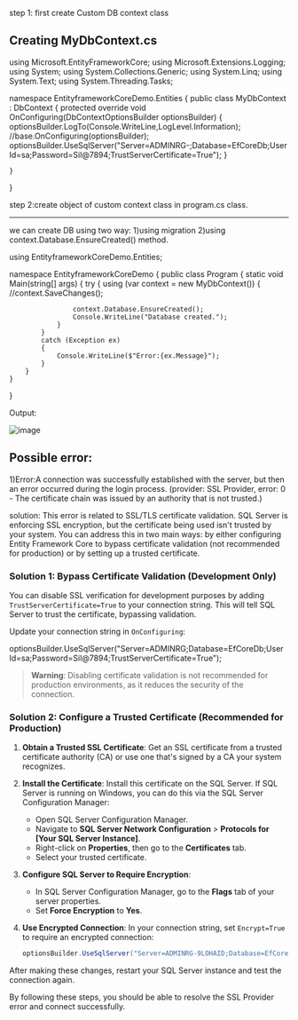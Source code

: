 step 1: first create Custom DB context class

Creating MyDbContext.cs
------------------------------------------
using Microsoft.EntityFrameworkCore;
using Microsoft.Extensions.Logging;
using System;
using System.Collections.Generic;
using System.Linq;
using System.Text;
using System.Threading.Tasks;

namespace EntityframeworkCoreDemo.Entities
{
    public class MyDbContext : DbContext
    {
        protected override void OnConfiguring(DbContextOptionsBuilder optionsBuilder)
        {
            optionsBuilder.LogTo(Console.WriteLine,LogLevel.Information);
            //base.OnConfiguring(optionsBuilder);
            optionsBuilder.UseSqlServer("Server=ADMINRG-;Database=EfCoreDb;User Id=sa;Password=Sil@7894;TrustServerCertificate=True");
        }


    }
}


step 2:create object of custom context class in program.cs class.
_______________________________________________________________
we can create DB using two way:
1)using migration
2)using context.Database.EnsureCreated() method.

using EntityframeworkCoreDemo.Entities;

namespace EntityframeworkCoreDemo
{
    public class Program
    {
        static void Main(string[] args)
        {
            try
            {
                using (var context = new MyDbContext())
                {
                    //context.SaveChanges();

                    context.Database.EnsureCreated();
                    Console.WriteLine("Database created.");
                }
            }
            catch (Exception ex)
            {
                Console.WriteLine($"Error:{ex.Message}");
            }
        }
    }
}

Output:

![image](https://github.com/user-attachments/assets/f9365f49-bbbb-4911-a58b-c51bf026864d)


Possible error:
-------------------
1)Error:A connection was successfully established with the server, but then an error occurred during the login process. (provider: SSL Provider, error: 0 - The certificate chain was issued by an authority that is not trusted.)

solution:
This error is related to SSL/TLS certificate validation. SQL Server is enforcing SSL encryption, but the certificate being used isn't trusted by your system. You can address this in two main ways: by either configuring Entity Framework Core to bypass certificate validation (not recommended for production) or by setting up a trusted certificate.

### Solution 1: Bypass Certificate Validation (Development Only)

You can disable SSL verification for development purposes by adding `TrustServerCertificate=True` to your connection string. This will tell SQL Server to trust the certificate, bypassing validation.

Update your connection string in `OnConfiguring`:


optionsBuilder.UseSqlServer("Server=ADMINRG;Database=EfCoreDb;User Id=sa;Password=Sil@7894;TrustServerCertificate=True");

> **Warning**: Disabling certificate validation is not recommended for production environments, as it reduces the security of the connection.

### Solution 2: Configure a Trusted Certificate (Recommended for Production)

1. **Obtain a Trusted SSL Certificate**: Get an SSL certificate from a trusted certificate authority (CA) or use one that's signed by a CA your system recognizes. 

2. **Install the Certificate**: Install this certificate on the SQL Server. If SQL Server is running on Windows, you can do this via the SQL Server Configuration Manager:
   - Open SQL Server Configuration Manager.
   - Navigate to **SQL Server Network Configuration** > **Protocols for [Your SQL Server Instance]**.
   - Right-click on **Properties**, then go to the **Certificates** tab.
   - Select your trusted certificate.

3. **Configure SQL Server to Require Encryption**:
   - In SQL Server Configuration Manager, go to the **Flags** tab of your server properties.
   - Set **Force Encryption** to **Yes**.

4. **Use Encrypted Connection**: In your connection string, set `Encrypt=True` to require an encrypted connection:

   ```csharp
   optionsBuilder.UseSqlServer("Server=ADMINRG-9LOHAID;Database=EfCoreDb;User Id=sa;Password=Silicon@7894;Encrypt=True");
   ```

After making these changes, restart your SQL Server instance and test the connection again.

By following these steps, you should be able to resolve the SSL Provider error and connect successfully.
